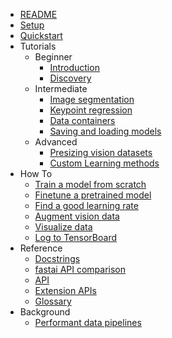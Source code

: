 - [README](README.md)
- [Setup](docs/setup.md)
- [Quickstart](notebooks/quickstart.ipynb)
- Tutorials
    - Beginner
        - [Introduction](docs/introduction.md)
        - [Discovery](docs/discovery.md)
    - Intermediate
        - [Image segmentation](notebooks/imagesegmentation.ipynb)
        - [Keypoint regression](notebooks/keypointregression.ipynb)
        - [Data containers](docs/data_containers.md)
        - [Saving and loading models](notebooks/serialization.ipynb)
    - Advanced
        - [Presizing vision datasets](notebooks/presizing.ipynb)
        - [Custom Learning methods](docs/learning_methods.md)
- How To
    - [Train a model from scratch](notebooks/fitonecycle.ipynb)
    - [Finetune a pretrained model](notebooks/finetune.ipynb)
    - [Find a good learning rate](notebooks/lrfind.ipynb)
    - [Augment vision data](docs/howto/augmentvision.md)
    - [Visualize data](notebooks/how_to_visualize.ipynb)
    - [Log to TensorBoard](docs/howto/logtensorboard.md)
- Reference
    - [Docstrings](REFERENCE)
    - [fastai API comparison](docs/fastai_api_comparison.md)
    - [API](docs/api.md)
    - [Extension APIs](docs/interfaces.md)
    - [Glossary](docs/glossary.md)
- Background
    - [Performant data pipelines](docs/background/datapipelines.md)